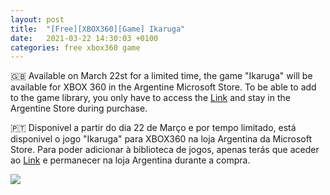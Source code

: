 ```yaml
---
layout: post
title:  "[Free][XBOX360][Game] Ikaruga"
date:   2021-03-22 14:30:03 +0100
categories: free xbox360 game
---
```


🇬🇧 Available on March 22st for a limited time, the game "Ikaruga" will be available for XBOX 360 in the Argentine Microsoft Store.
To be able to add to the game library, you only have to access the [Link][direct-link] and stay in the Argentine Store during purchase.

🇵🇹 Disponivel a partir do dia 22 de Março e por tempo limitado, está disponivel o jogo "Ikaruga" para XBOX360 na loja Argentina da Microsoft Store.
Para poder adicionar à biblioteca de jogos, apenas terás que aceder ao [Link][direct-link] e permanecer na loja Argentina durante a compra.

<!--
![image game](/images/WargameRedDragon.jpg)
![image game]({{ BASE_PATH }}/assets/images/WargameRedDragon.jpg)
-->

<img src="{{ site.BASE_PATH }}/images/ikaruga.jpg">

[direct-link]: https://www.microsoft.com/es-ar/p/ikaruga/bz8zv7r2j95r